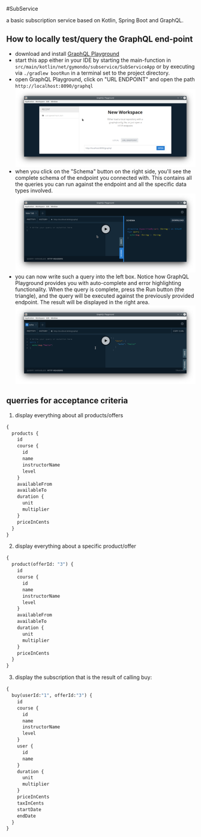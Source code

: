 #SubService

a basic subscription service based on Kotlin, Spring Boot and GraphQL.

## How to locally test/query the GraphQL end-point

- download and install [GraphQL Playground](https://www.electronjs.org/apps/graphql-playground)
- start this app either in your IDE by starting the main-function in `src/main/kotlin/net/gymondo/subservice/SubServiceApp`
or by executing via `./gradlew bootRun` in a terminal set to the project directory.
- open GraphQL Playground, click on "URL ENDPOINT" and open the path `http://localhost:8090/graphql`
![s so cool!](./docs/graphql_start.png)
- when you click on the "Schema" button on the right side, you'll see the complete schema of the endpoint you connected with.
  This contains all the queries you can run against the endpoint and all the specific data types involved.
  ![s so cool!](./docs/graphql_schema.png)
- you can now write such a query into the left box. Notice how GraphQL Playground provides you with auto-complete
  and error highlighting functionality. When the query is complete, press the Run button (the triangle), and the
  query will be executed against the previously provided endpoint. The result will be displayed in the right area. 
  ![s so cool!](./docs/graphql_query.png)
  
## querries for acceptance criteria

1) display everything about all products/offers
```graphql
{
  products {
    id
    course {
      id
      name
      instructorName
      level
    }
    availableFrom
    availableTo
    duration {
      unit
      multiplier
    }
    priceInCents
  }
}
```
2) display everything about a specific product/offer
```graphql
{
  product(offerId: "3") {
    id
    course {
      id
      name
      instructorName
      level
    }
    availableFrom
    availableTo
    duration {
      unit
      multiplier
    }
    priceInCents
  }
}
```
3) display the subscription that is the result of calling buy:
```graphql
{
  buy(userId:"1", offerId:"3") {
    id
    course {
      id
      name
      instructorName
      level
    }
    user {
      id
      name
    }
    duration {
      unit
      multiplier
    }
    priceInCents
    taxInCents
    startDate
    endDate
  }
}
```
